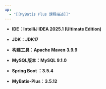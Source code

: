 ```yaml
---
up:
  - "[[MyBatis Plus 課程描述]]"
---
```

- **IDE：IntelliJ IDEA 2025.1 (Ultimate Edition)**

- **JDK：JDK17**

- **构建工具：Apache Maven 3.9.9**

- **MySQL版本：MySQL 9.1.0**

- **Spring Boot ：3.5.4**

- **MyBatis-Plus：3.5.12**